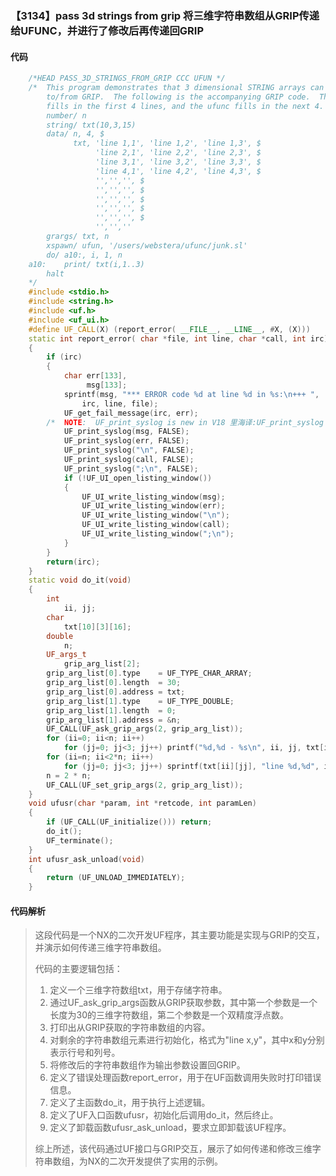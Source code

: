 ### 【3134】pass 3d strings from grip 将三维字符串数组从GRIP传递给UFUNC，并进行了修改后再传递回GRIP

#### 代码

```cpp
    /*HEAD PASS_3D_STRINGS_FROM_GRIP CCC UFUN */  
    /*  This program demonstrates that 3 dimensional STRING arrays can be passed  
        to/from GRIP.  The following is the accompanying GRIP code.  The GRIP  
        fills in the first 4 lines, and the ufunc fills in the next 4.  
        number/ n  
        string/ txt(10,3,15)  
        data/ n, 4, $  
              txt, 'line 1,1', 'line 1,2', 'line 1,3', $  
                   'line 2,1', 'line 2,2', 'line 2,3', $  
                   'line 3,1', 'line 3,2', 'line 3,3', $  
                   'line 4,1', 'line 4,2', 'line 4,3', $  
                   '','','', $  
                   '','','', $  
                   '','','', $  
                   '','','', $  
                   '','','', $  
                   '','',''  
        grargs/ txt, n  
        xspawn/ ufun, '/users/webstera/ufunc/junk.sl'  
        do/ a10:, i, 1, n  
    a10:    print/ txt(i,1..3)  
        halt  
    */  
    #include <stdio.h>  
    #include <string.h>  
    #include <uf.h>  
    #include <uf_ui.h>  
    #define UF_CALL(X) (report_error( __FILE__, __LINE__, #X, (X)))  
    static int report_error( char *file, int line, char *call, int irc)  
    {  
        if (irc)  
        {  
            char err[133],  
                 msg[133];  
            sprintf(msg, "*** ERROR code %d at line %d in %s:\n+++ ",  
                irc, line, file);  
            UF_get_fail_message(irc, err);  
        /*  NOTE:  UF_print_syslog is new in V18 里海译:UF_print_syslog 是 V18 中新增的功能，用于打印系统日志。 */  
            UF_print_syslog(msg, FALSE);  
            UF_print_syslog(err, FALSE);  
            UF_print_syslog("\n", FALSE);  
            UF_print_syslog(call, FALSE);  
            UF_print_syslog(";\n", FALSE);  
            if (!UF_UI_open_listing_window())  
            {  
                UF_UI_write_listing_window(msg);  
                UF_UI_write_listing_window(err);  
                UF_UI_write_listing_window("\n");  
                UF_UI_write_listing_window(call);  
                UF_UI_write_listing_window(";\n");  
            }  
        }  
        return(irc);  
    }  
    static void do_it(void)  
    {  
        int  
            ii, jj;  
        char  
            txt[10][3][16];  
        double  
            n;  
        UF_args_t  
            grip_arg_list[2];  
        grip_arg_list[0].type    = UF_TYPE_CHAR_ARRAY;  
        grip_arg_list[0].length  = 30;  
        grip_arg_list[0].address = txt;  
        grip_arg_list[1].type    = UF_TYPE_DOUBLE;  
        grip_arg_list[1].length  = 0;  
        grip_arg_list[1].address = &n;  
        UF_CALL(UF_ask_grip_args(2, grip_arg_list));  
        for (ii=0; ii<n; ii++)  
            for (jj=0; jj<3; jj++) printf("%d,%d - %s\n", ii, jj, txt[ii][jj]);  
        for (ii=n; ii<2*n; ii++)  
            for (jj=0; jj<3; jj++) sprintf(txt[ii][jj], "line %d,%d", ii+1, jj+1);  
        n = 2 * n;  
        UF_CALL(UF_set_grip_args(2, grip_arg_list));  
    }  
    void ufusr(char *param, int *retcode, int paramLen)  
    {  
        if (UF_CALL(UF_initialize())) return;  
        do_it();  
        UF_terminate();  
    }  
    int ufusr_ask_unload(void)  
    {  
        return (UF_UNLOAD_IMMEDIATELY);  
    }

```

#### 代码解析

> 这段代码是一个NX的二次开发UF程序，其主要功能是实现与GRIP的交互，并演示如何传递三维字符串数组。
>
> 代码的主要逻辑包括：
>
> 1. 定义一个三维字符数组txt，用于存储字符串。
> 2. 通过UF_ask_grip_args函数从GRIP获取参数，其中第一个参数是一个长度为30的三维字符数组，第二个参数是一个双精度浮点数。
> 3. 打印出从GRIP获取的字符串数组的内容。
> 4. 对剩余的字符串数组元素进行初始化，格式为"line x,y"，其中x和y分别表示行号和列号。
> 5. 将修改后的字符串数组作为输出参数设置回GRIP。
> 6. 定义了错误处理函数report_error，用于在UF函数调用失败时打印错误信息。
> 7. 定义了主函数do_it，用于执行上述逻辑。
> 8. 定义了UF入口函数ufusr，初始化后调用do_it，然后终止。
> 9. 定义了卸载函数ufusr_ask_unload，要求立即卸载该UF程序。
>
> 综上所述，该代码通过UF接口与GRIP交互，展示了如何传递和修改三维字符串数组，为NX的二次开发提供了实用的示例。
>
